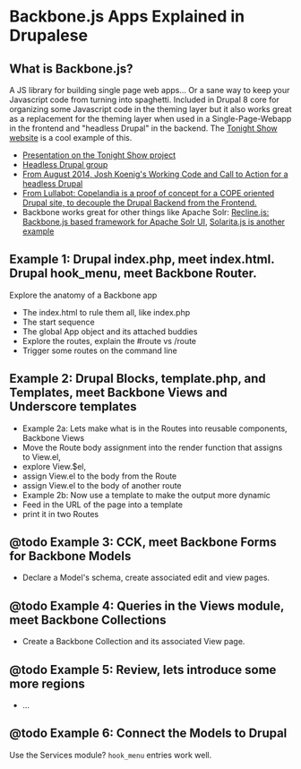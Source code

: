 # Backbone.js Apps Explained in Drupalese

## What is Backbone.js?
A JS library for building single page web apps... Or a sane way to keep your Javascript code from turning into spaghetti. Included in Drupal 8 core for organizing some Javascript code in the theming layer but it also works great as a replacement for the theming layer when used in a Single-Page-Webapp in the frontend and "headless Drupal" in the backend. The [Tonight Show website](http://www.nbc.com/the-tonight-show) is a cool example of this.  

- [Presentation on the Tonight Show project](https://austin2014.drupal.org/session/here%E2%80%99s-drupal-tonight-tonight-show-jimmy-fallon)
- [Headless Drupal group](https://groups.drupal.org/headless-drupal)
- [From August 2014, Josh Koenig's Working Code and Call to Action for a headless Drupal](https://www.getpantheon.com/blog/headless-drupal-demo-working-code-and-call-action)
- [From Lullabot: Copelandia is a proof of concept for a COPE oriented Drupal site, to decouple the Drupal Backend from the Frontend.](https://github.com/Lullabot/copelandia)
- Backbone works great for other things like Apache Solr: [Recline.js: Backbone.js based framework for Apache Solr UI](http://okfnlabs.org/blog/2012/11/01/recline-js-search-demo.html), [Solarita.js is another example](https://github.com/jbarroso/solritajs)


## Example 1: Drupal index.php, meet index.html. Drupal hook_menu, meet Backbone Router.

Explore the anatomy of a Backbone app 
- The index.html to rule them all, like index.php
- The start sequence
- The global App object and its attached buddies
- Explore the routes, explain the #route vs /route
- Trigger some routes on the command line


## Example 2: Drupal Blocks, template.php, and Templates, meet Backbone Views and Underscore templates
- Example 2a: Lets make what is in the Routes into reusable components, Backbone Views
 - Move the Route body assignment into the render function that assigns to View.el, 
 - explore View.$el, 
 - assign View.el to the body from the Route
 - assign View.el to the body of another route  
- Example 2b: Now use a template to make the output more dynamic
 - Feed in the URL of the page into a template
 - print it in two Routes


## @todo Example 3: CCK, meet Backbone Forms for Backbone Models
- Declare a Model's schema, create associated edit and view pages.


## @todo Example 4: Queries in the Views module, meet Backbone Collections
- Create a Backbone Collection and its associated View page.


## @todo Example 5: Review, lets introduce some more regions
- ...


## @todo Example 6: Connect the Models to Drupal
Use the Services module? `hook_menu` entries work well. 

